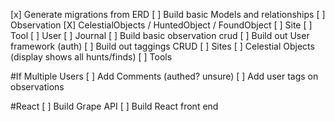 [x] Generate migrations from ERD
[ ] Build basic Models and relationships
  [ ] Observation
  [X] CelestialObjects / HuntedObject / FoundObject
  [ ] Site
  [ ] Tool
  [ ] User
  [ ] Journal
[ ] Build basic observation crud
[ ] Build out User framework (auth)
[ ] Build out taggings CRUD
  [ ] Sites
  [ ] Celestial Objects (display shows all hunts/finds)
  [ ] Tools

#If Multiple Users
[ ] Add Comments (authed? unsure)
[ ] Add user tags on observations

#React
[ ] Build Grape API
[ ] Build React front end